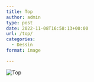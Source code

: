 ```yaml
---
title: Top
author: admin
type: post
date: 2022-11-08T16:58:13+00:00
url: /top/
categories:
  - Dessin
format: image

---
```

![Top](./img_0273.jpg)